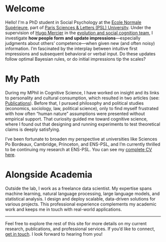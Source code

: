 # Welcome

Hello! I'm a PhD student in Social Psychology at the [Ecole Normale Supérieure](https://en.wikipedia.org/wiki/%C3%89cole_normale_sup%C3%A9rieure_(Paris)), part of [Paris Sciences & Letters (PSL) University](https://psl.eu/en/university/psl-international-rankings). Under the supervision of [Hugo Mercier](https://sites.google.com/site/hugomercier/) in the [evolution and social cognition team](https://esc.dec.ens.fr/fr), I investigate **how people form and update impressions**—especially judgments about others’ competence—when given new (and often noisy) information. I’m fascinated by the interplay between intuitive first impressions and subsequent behavioral or verbal input. Do these updates follow optimal Bayesian rules, or do initial impressions tip the scales?

# My Path

During my MPhil in Cognitive Science, I have worked on insight and its links to personality and cultural consumption, which resulted in two articles (see: [Publications](/personal-site/publications)). Before that, I pursued philosophy and political studies (economics, sociology, law, political science), only to find myself frustrated with how often “human nature” assumptions were presented without empirical support. That curiosity guided me toward cognitive science, where I found out that designing and running experiments to test theoretical claims is deeply satisfying.

I’ve been fortunate to broaden my perspective at universities like Sciences Po Bordeaux, Cambridge, Princeton, and ENS-PSL, and I’m currently thrilled to be continuing my research at ENS-PSL. You can see my [complete CV here](/personal-site/resume).

# Alongside Academia

Outside the lab, I work as a freelance data scientist. My expertise spans machine learning, natural language processing, large language models, and statistical analysis. I design and deploy scalable, data-driven solutions for various projects. This professional experience complements my academic work and keeps me in touch with real-world applications.

---

Feel free to explore the rest of this site for more details on my current research, publications, and professional services. If you’d like to connect, [get in touch](/personal-site/contact). I look forward to hearing from you!